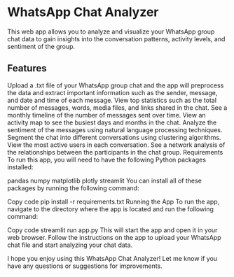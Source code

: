 # WhatsApp Chat Analyzer
This web app allows you to analyze and visualize your WhatsApp group chat data to gain insights into the conversation patterns, activity levels, and sentiment of the group.

## Features
Upload a .txt file of your WhatsApp group chat and the app will preprocess the data and extract important information such as the sender, message, and date and time of each message.
View top statistics such as the total number of messages, words, media files, and links shared in the chat.
See a monthly timeline of the number of messages sent over time.
View an activity map to see the busiest days and months in the chat.
Analyze the sentiment of the messages using natural language processing techniques.
Segment the chat into different conversations using clustering algorithms.
View the most active users in each conversation.
See a network analysis of the relationships between the participants in the chat group.
Requirements
To run this app, you will need to have the following Python packages installed:

pandas
numpy
matplotlib
plotly
streamlit
You can install all of these packages by running the following command:

Copy code
pip install -r requirements.txt
Running the App
To run the app, navigate to the directory where the app is located and run the following command:

Copy code
streamlit run app.py
This will start the app and open it in your web browser. Follow the instructions on the app to upload your WhatsApp chat file and start analyzing your chat data.

I hope you enjoy using this WhatsApp Chat Analyzer! Let me know if you have any questions or suggestions for improvements.

